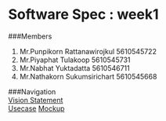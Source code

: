 # Software Spec : week1
###Members  
1. Mr.Punpikorn Rattanawirojkul 5610545722  
2. Mr.Piyaphat Tulakoop 5610545731  
3. Mr.Nabhat Yuktadatta 5610546711  
4. Mr.Nathakorn Sukumsirichart 5610545668 
  
###Navigation  
[Vision Statement](vs.md)  
[Usecase](uc.md)
[Mockup](mu.md)
  
